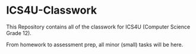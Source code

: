 # ICS4U-Classwork

This Repository contains all of the classwork for ICS4U (Computer Science Grade 12).

From homework to assessment prep, all minor (small) tasks will be here.
